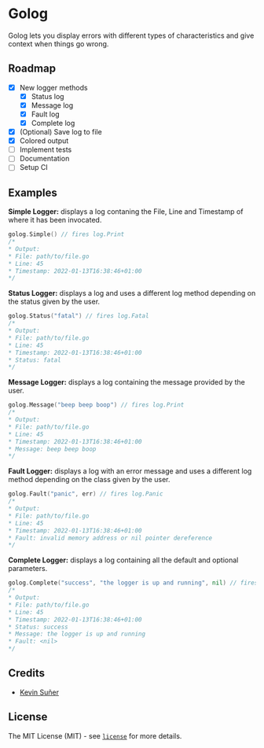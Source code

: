 # Golog
Golog lets you display errors with different types of characteristics and give context when things go wrong.

## Roadmap
- [x] New logger methods
  - [x] Status log
  - [x] Message log
  - [x] Fault log
  - [x] Complete log
- [x] (Optional) Save log to file
- [x] Colored output
- [ ] Implement tests
- [ ] Documentation
- [ ] Setup CI

## Examples
**Simple Logger:** displays a log contaning the File, Line and Timestamp of where it has been invocated.
```go
golog.Simple() // fires log.Print
/*
* Output:
* File: path/to/file.go
* Line: 45
* Timestamp: 2022-01-13T16:38:46+01:00
*/
```

**Status Logger:** displays a log and uses a different log method depending on the status given by the user.
```go
golog.Status("fatal") // fires log.Fatal
/*
* Output:
* File: path/to/file.go
* Line:	45
* Timestamp: 2022-01-13T16:38:46+01:00
* Status: fatal
*/
```

**Message Logger:** displays a log containing the message provided by the user.
```go
golog.Message("beep beep boop") // fires log.Print
/*
* Output:
* File: path/to/file.go
* Line: 45
* Timestamp: 2022-01-13T16:38:46+01:00
* Message: beep beep boop
*/
```

**Fault Logger:** displays a log with an error message and uses a different log method depending on the class given by the user.
```go
golog.Fault("panic", err) // fires log.Panic
/*
* Output:
* File: path/to/file.go
* Line: 45
* Timestamp: 2022-01-13T16:38:46+01:00
* Fault: invalid memory address or nil pointer dereference
*/
```

**Complete Logger:** displays a log containing all the default and optional parameters.
```go
golog.Complete("success", "the logger is up and running", nil) // fires log.Print
/*
* Output:
* File: path/to/file.go
* Line: 45
* Timestamp: 2022-01-13T16:38:46+01:00
* Status: success
* Message: the logger is up and running
* Fault: <nil>
*/
```

## Credits
* [Kevin Suñer](https://github.com/ksrof)

## License
The MIT License (MIT) - see [`license`](https://github.com/ksrof/golog/blob/main/LICENSE) for more details.